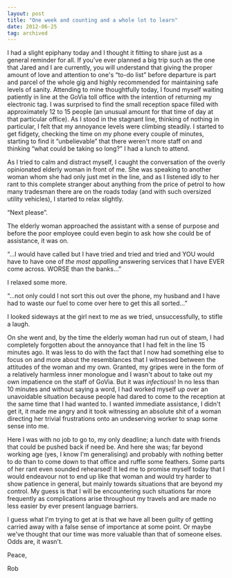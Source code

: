 ```yaml
---
layout: post
title: "One week and counting and a whole lot to learn"
date: 2012-06-25
tag: archived
---
```

I had a slight epiphany today and I thought it fitting to share just as a general reminder for all. If you've ever planned a big trip such as the one that Jared and I are currently, you will understand that giving the proper amount of love and attention to one's “to-do list” before departure is part and parcel of the whole gig and highly recommended for maintaining safe levels of sanity. Attending to mine thoughtfully today, I found myself waiting patiently in line at the GoVia toll office with the intention of returning my electronic tag. I was surprised to find the small reception space filled with approximately 12 to 15 people (an unusual amount for that time of day at that particular office). As I stood in the stagnant line, thinking of nothing in particular, I felt that my annoyance levels were climbing steadily. I started to get fidgety, checking the time on my phone every couple of minutes, starting to find it “unbelievable” that there weren't more staff on and thinking “what could be taking so long?” I had a lunch to attend.

As I tried to calm and distract myself, I caught the conversation of the overly opinionated elderly woman in front of me. She was speaking to another woman whom she had only just met in the line, and as I listened idly to her rant to this complete stranger about anything from the price of petrol to how many tradesman there are on the roads today (and with such oversized utility vehicles), I started to relax slightly.

“Next please”.

The elderly woman approached the assistant with a sense of purpose and before the poor employee could even begin to ask how she could be of assistance, it was on.

“…I would have called but I have tried and tried and tried and YOU would have to have one of _the most appalling_ answering services that I have EVER come across. WORSE than the banks…”

I relaxed some more.

“…not only could I not sort this out over the phone, my husband and I have had to waste our fuel to come over here to get this all sorted…”

I looked sideways at the girl next to me as we tried, unsuccessfully, to stifle a laugh.

On she went and, by the time the elderly woman had run out of steam, I had completely forgotten about the annoyance that I had felt in the line 15 minutes ago. It was less to do with the fact that I now had something else to focus on and more about the resemblances that I witnessed between the attitudes of the woman and my own. Granted, my gripes were in the form of a relatively harmless inner monologue and I wasn't about to take out my own impatience on the staff of GoVia. But it was _infectious_! In no less than 10 minutes and without saying a word, I had worked myself up over an unavoidable situation because people had dared to come to the reception at the same time that I had wanted to. I wanted immediate assistance, I didn't get it, it made me angry and it took witnessing an absolute shit of a woman directing her trivial frustrations onto an undeserving worker to snap some sense into me.

Here I was with no job to go to, my only deadline; a lunch date with friends that could be pushed back if need be. And here she was; far beyond working age (yes, I know I'm generalising) and probably with nothing better to do than to come down to that office and ruffle some feathers. Some parts of her rant even sounded rehearsed! It led me to promise myself today that I would endeavour not to end up like that woman and would try harder to show patience in general, but mainly towards situations that are beyond my control. My guess is that I will be encountering such situations far more frequently as complications arise throughout my travels and are made no less easier by ever present language barriers.

I guess what I'm trying to get at is that we have all been guilty of getting carried away with a false sense of importance at some point. Or maybe we've thought that our time was more valuable than that of someone elses. Odds are, it wasn't.

Peace,

Rob
